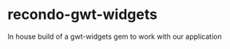 recondo-gwt-widgets
===================

In house build of a gwt-widgets gem to work with our application
